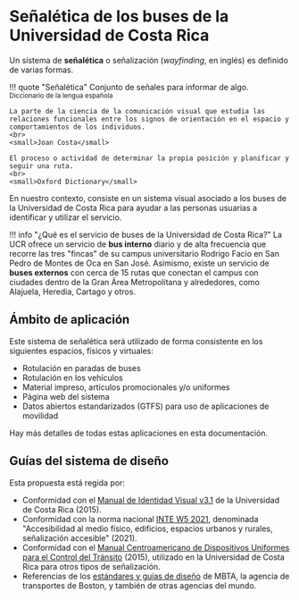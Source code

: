 # Señalética de los buses de la Universidad de Costa Rica

Un sistema de **señalética** o señalización (*wayfinding*, en inglés) es definido de varias formas.

!!! quote "Señalética"
    Conjunto de señales para informar de algo.
    <br>
    <small>Diccionario de la lengua española</small>
    
    La parte de la ciencia de la comunicación visual que estudia las relaciones funcionales entre los signos de orientación en el espacio y comportamientos de los individuos.
    <br>
    <small>Joan Costa</small>

    El proceso o actividad de determinar la propia posición y planificar y seguir una ruta.
    <br>
    <small>Oxford Dictionary</small>

En nuestro contexto, consiste en un sistema visual asociado a los buses de la Universidad de Costa Rica para ayudar a las personas usuarias a identificar y utilizar el servicio.

!!! info "¿Qué es el servicio de buses de la Universidad de Costa Rica?"
    La UCR ofrece un servicio de **bus interno** diario y de alta frecuencia que recorre las tres "fincas" de su campus universitario Rodrigo Facio en San Pedro de Montes de Oca en San José. Asimismo, existe un servicio de **buses externos** con cerca de 15 rutas que conectan el campus con ciudades dentro de la Gran Área Metropolitana y alrededores, como Alajuela, Heredia, Cartago y otros.

## Ámbito de aplicación

Este sistema de señalética será utilizado de forma consistente en los siguientes espacios, físicos y virtuales:

- Rotulación en paradas de buses
- Rotulación en los vehículos
- Material impreso, artículos promocionales y/o uniformes
- Página web del sistema
- Datos abiertos estandarizados (GTFS) para uso de aplicaciones de movilidad

Hay más detalles de todas estas aplicaciones en esta documentación.

## Guías del sistema de diseño

Esta propuesta está regida por:

- Conformidad con el [Manual de Identidad Visual v3.1](./assets/references/identidad_visual_ucr_3.1.pdf) de la Universidad de Costa Rica (2015).
- Conformidad con la norma nacional [INTE W5 2021](https://erp.inteco.org/shop/inte-w5-2021-accesibilidad-al-medio-fisico-edificios-espacios-urbanos-y-rurales-senalizacion-accesible-9695?product=9695#attr=), denominada "Accesibilidad al medio físico, edificios, espacios urbanos y rurales, señalización accesible" (2021).
- Conformidad con el [Manual Centroamericano de Dispositivos Uniformes para el Control del Tránsito](./assets/references/manual_centroamericano.pdf) (2015), utilizado en la Universidad de Costa Rica para otros tipos de señalización.
- Referencias de los [estándares y guías de diseño](https://www.mbta.com/engineering/design-standards-and-guidelines) de MBTA, la agencia de transportes de Boston, y también de otras agencias del mundo.
